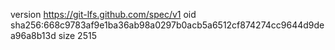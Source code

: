 version https://git-lfs.github.com/spec/v1
oid sha256:668c9783af9e1ba36ab98a0297b0acb5a6512cf874274cc9644d9dea96a8b13d
size 2515
